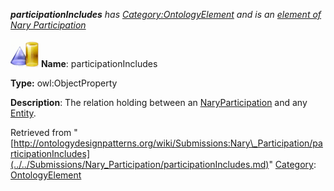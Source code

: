 ___participationIncludes__ has [Category:OntologyElement](../../Category/OntologyElement.md "Category:OntologyElement") and is an [element of](../../Property/ElementOf.md "Property:ElementOf") [Nary Participation](../../Submissions/Nary_Participation.md "Submissions:Nary Participation")_


  




[![ObjectProperty](../../images/thumb/c/c3/ObjectProperty.gif/45px-ObjectProperty.gif)](../../Image/ObjectProperty.gif.md "ObjectProperty")
__Name__: participationIncludes 


__Type:__ owl:ObjectProperty 


__Description__: The relation holding between an  [NaryParticipation](../../Submissions/Nary_Participation/NaryParticipation.md "Submissions:Nary Participation/NaryParticipation") and any  [Entity](../../Submissions/Situation/Entity.md "Submissions:Situation/Entity"). 





Retrieved from "[http://ontologydesignpatterns.org/wiki/Submissions:Nary\_Participation/participationIncludes](../../Submissions/Nary_Participation/participationIncludes.md)"
 [Category](http://ontologydesignpatterns.org/wiki/Special:Categories "Special:Categories"): [OntologyElement](../../Category/OntologyElement.md "Category:OntologyElement")
